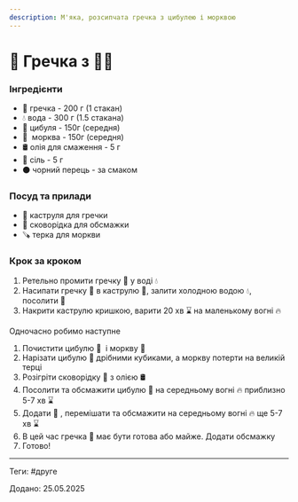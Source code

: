 ```yaml
---
description: М'яка, розсипчата гречка з цибулею і морквою
---
```


# 🍲 Гречка з 🧅🥕

### Інгредієнти

* 🌾 гречка - 200 г (1 стакан)
* 💧 вода - 300 г (1.5 стакана)
* :onion: цибуля - 150г (середня)
* :carrot:  морква - 150г (середня)
* 🛢️ олія для смаження - 5 г
* :salt: сіль - 5 г
* ⚫ чорний перець - за смаком

### Посуд та прилади

* 🍲 каструля для гречки
* 🍳 сковорідка для обсмажки
* 🪚 терка для моркви

### Крок за кроком

1. Ретельно промити гречку 🌾 у воді :droplet:
2. Насипати гречку 🌾 в каструлю 🍲, залити холодною водою :droplet:, посолити :salt:
3. Накрити каструлю кришкою, варити 20 хв :hourglass: на маленькому вогні :fire:

Одночасно робимо наступне

1. Почистити цибулю :onion:  і моркву :carrot:&#x20;
2. Нарізати цибулю :onion: дрібними кубиками, а моркву потерти на великій терці
3. Розігріти сковорідку 🍳 з олією 🛢️
4. Посолити та обсмажити цибулю :onion: на середньому вогні :fire: приблизно 5-7 хв :hourglass:
5. Додати :carrot: , перемішати та обсмажити на середньому вогні :fire: ще 5-7 хв :hourglass:
6. В цей час гречка 🌾 має бути готова або майже. Додати обсмажку
7. Готово!

***

Теги: #друге

Додано: 25.05.2025
